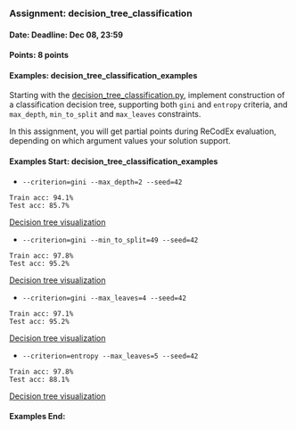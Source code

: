 ### Assignment: decision_tree_classification
#### Date: Deadline: Dec 08, 23:59
#### Points: 8 points
#### Examples: decision_tree_classification_examples

Starting with the [decision_tree_classification.py](https://github.com/ufal/npfl129/tree/master/labs/06/decision_tree_classification.py),
implement construction of a classification decision tree, supporting both
`gini` and `entropy` criteria, and `max_depth`, `min_to_split` and `max_leaves`
constraints.

In this assignment, you will get partial points during ReCodEx evaluation,
depending on which argument values your solution support.

#### Examples Start: decision_tree_classification_examples
- `--criterion=gini --max_depth=2 --seed=42`
```
Train acc: 94.1%
Test acc: 85.7%
```
[Decision tree visualization](https://ufal.mff.cuni.cz/~straka/courses/npfl129/1920/tasks/figures/decision_tree_classification_1.svg)
- `--criterion=gini --min_to_split=49 --seed=42`
```
Train acc: 97.8%
Test acc: 95.2%
```
[Decision tree visualization](https://ufal.mff.cuni.cz/~straka/courses/npfl129/1920/tasks/figures/decision_tree_classification_2.svg)
- `--criterion=gini --max_leaves=4 --seed=42`
```
Train acc: 97.1%
Test acc: 95.2%
```
[Decision tree visualization](https://ufal.mff.cuni.cz/~straka/courses/npfl129/1920/tasks/figures/decision_tree_classification_3.svg)
- `--criterion=entropy --max_leaves=5 --seed=42`
```
Train acc: 97.8%
Test acc: 88.1%
```
[Decision tree visualization](https://ufal.mff.cuni.cz/~straka/courses/npfl129/1920/tasks/figures/decision_tree_classification_4.svg)
#### Examples End:
